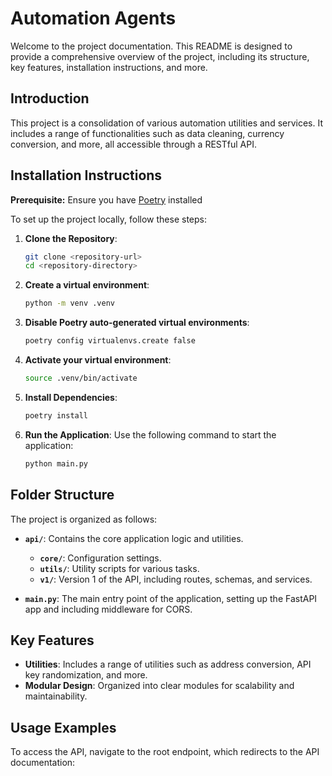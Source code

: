 # Automation Agents

Welcome to the project documentation. This README is designed to provide a comprehensive overview of the project, including its structure, key features, installation instructions, and more.

## Introduction

This project is a consolidation of various automation utilities and services. It includes a range of functionalities such as data cleaning, currency conversion, and more, all accessible through a RESTful API.

## Installation Instructions

**Prerequisite:** Ensure you have [Poetry](https://python-poetry.org/) installed

To set up the project locally, follow these steps:

1. **Clone the Repository**:
   ```bash
   git clone <repository-url>
   cd <repository-directory>
   ```

2. **Create a virtual environment**:
    ```bash
    python -m venv .venv
    ```

3. **Disable Poetry auto-generated virtual environments**:
    ```bash
    poetry config virtualenvs.create false
    ```

4. **Activate your virtual environment**:
    ```bash
    source .venv/bin/activate
    ```

2. **Install Dependencies**:
   ```bash
   poetry install
   ```

3. **Run the Application**:
   Use the following command to start the application:
   ```bash
   python main.py
   ```

## Folder Structure

The project is organized as follows:

- **`api/`**: Contains the core application logic and utilities.
  - **`core/`**: Configuration settings.
  - **`utils/`**: Utility scripts for various tasks.
  - **`v1/`**: Version 1 of the API, including routes, schemas, and services.

- **`main.py`**: The main entry point of the application, setting up the FastAPI app and including middleware for CORS.

## Key Features

- **Utilities**: Includes a range of utilities such as address conversion, API key randomization, and more.
- **Modular Design**: Organized into clear modules for scalability and maintainability.

## Usage Examples

To access the API, navigate to the root endpoint, which redirects to the API documentation: